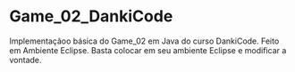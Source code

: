 # Game_02_DankiCode

Implementaçãoo básica do Game_02 em Java do curso DankiCode.
Feito em Ambiente Eclipse.
Basta colocar em seu ambiente Eclipse e modificar a vontade.